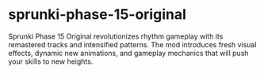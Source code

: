# sprunki-phase-15-original
Sprunki Phase 15 Original revolutionizes rhythm gameplay with its remastered tracks and intensified patterns. The mod introduces fresh visual effects, dynamic new animations, and gameplay mechanics that will push your skills to new heights.
